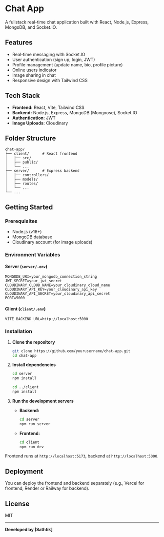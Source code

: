 # Chat App

A fullstack real-time chat application built with React, Node.js, Express, MongoDB, and Socket.IO.

## Features

- Real-time messaging with Socket.IO
- User authentication (sign up, login, JWT)
- Profile management (update name, bio, profile picture)
- Online users indicator
- Image sharing in chat
- Responsive design with Tailwind CSS

## Tech Stack

- **Frontend:** React, Vite, Tailwind CSS
- **Backend:** Node.js, Express, MongoDB (Mongoose), Socket.IO
- **Authentication:** JWT
- **Image Uploads:** Cloudinary

## Folder Structure

```
chat-app/
├── client/      # React frontend
│   ├── src/
│   ├── public/
│   └── ...
├── server/      # Express backend
│   ├── controllers/
│   ├── models/
│   ├── routes/
│   └── ...
└── ...
```

## Getting Started

### Prerequisites

- Node.js (v18+)
- MongoDB database
- Cloudinary account (for image uploads)

### Environment Variables

#### Server (`server/.env`)

```
MONGODB_URI=your_mongodb_connection_string
JWT_SECRET=your_jwt_secret
CLOUDINARY_CLOUD_NAME=your_cloudinary_cloud_name
CLOUDINARY_API_KEY=your_cloudinary_api_key
CLOUDINARY_API_SECRET=your_cloudinary_api_secret
PORT=5000
```

#### Client (`client/.env`)

```
VITE_BACKEND_URL=http://localhost:5000
```

### Installation

1. **Clone the repository**

   ```sh
   git clone https://github.com/yourusername/chat-app.git
   cd chat-app
   ```

2. **Install dependencies**

   ```sh
   cd server
   npm install

   cd ../client
   npm install
   ```

3. **Run the development servers**

   - **Backend:**
     ```sh
     cd server
     npm run server
     ```
   - **Frontend:**
     ```sh
     cd client
     npm run dev
     ```

Frontend runs at `http://localhost:5173`, backend at `http://localhost:5000`.

## Deployment

You can deploy the frontend and backend separately (e.g., Vercel for frontend, Render or Railway for backend).

## License

MIT

---

**Developed by [Sathtik]**
